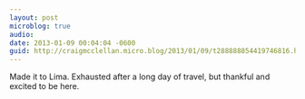 ```yaml
---
layout: post
microblog: true
audio: 
date: 2013-01-09 00:04:04 -0600
guid: http://craigmcclellan.micro.blog/2013/01/09/t288888854419746816.html
---
```

Made it to Lima. Exhausted after a long day of travel, but thankful and excited to be here.
